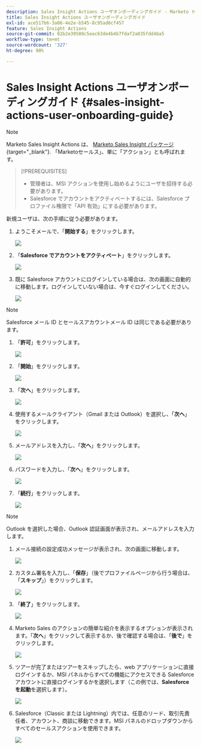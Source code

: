 ```yaml
---
description: Sales Insight Actions ユーザオンボーディングガイド - Marketo ドキュメント - 製品ドキュメント
title: Sales Insight Actions ユーザオンボーディングガイド
exl-id: ace517b6-3a06-4e2e-b545-8c95ad0cf457
feature: Sales Insight Actions
source-git-commit: 02b2e39580c5eac63de4b4b7fdaf2a835fdd4ba5
workflow-type: tm+mt
source-wordcount: '327'
ht-degree: 90%

---
```


# Sales Insight Actions ユーザオンボーディングガイド {#sales-insight-actions-user-onboarding-guide}

>[!NOTE]
>
>Marketo Sales Insight Actions は、 [Marketo Sales Insight パッケージ](/help/marketo/product-docs/marketo-sales-insight/msi-for-salesforce/installation/install-marketo-sales-insight-package-in-salesforce-appexchange.md){target="_blank"}. 「Marketoセールス」、単に「アクション」とも呼ばれます。

>[!PREREQUISITES]
>
>* 管理者は、MSI アクションを使用し始めるようにユーザを招待する必要があります。
>* Salesforce でアカウントをアクティベートするには、Salesforce プロファイル権限で「API 有効」にする必要があります。

新規ユーザは、次の手順に従う必要があります。

1. ようこそメールで、「**開始する**」をクリックします。

   ![](assets/sales-insight-actions-user-onboarding-guide-1.png)

1. 「**Salesforce でアカウントをアクティベート**」をクリックします。

   ![](assets/sales-insight-actions-user-onboarding-guide-2.png)

1. 既に Salesforce アカウントにログインしている場合は、次の画面に自動的に移動します。ログインしていない場合は、今すぐログインしてください。

   ![](assets/sales-insight-actions-user-onboarding-guide-3.png)

>[!NOTE]
>
>Salesforce メール ID とセールスアカウントメール ID は同じである必要があります。

1. 「**許可**」をクリックします。

   ![](assets/sales-insight-actions-user-onboarding-guide-4.png)

1. 「**開始**」をクリックします。

   ![](assets/sales-insight-actions-user-onboarding-guide-5.png)

1. 「**次へ**」をクリックします。

   ![](assets/sales-insight-actions-user-onboarding-guide-6.png)

1. 使用するメールクライアント（Gmail または Outlook）を選択し、「**次へ**」をクリックします。

   ![](assets/sales-insight-actions-user-onboarding-guide-7.png)

1. メールアドレスを入力し、「**次へ**」をクリックします。

   ![](assets/sales-insight-actions-user-onboarding-guide-8.png)

1. パスワードを入力し、「**次へ**」をクリックします。

   ![](assets/sales-insight-actions-user-onboarding-guide-9.png)

1. 「**続行**」をクリックします。

   ![](assets/sales-insight-actions-user-onboarding-guide-10.png)

>[!NOTE]
>
>Outlook を選択した場合、Outlook 認証画面が表示され、メールアドレスを入力します。

1. メール接続の設定成功メッセージが表示され、次の画面に移動します。

   ![](assets/sales-insight-actions-user-onboarding-guide-11.png)

1. カスタム署名を入力し、「**保存**」（後でプロファイルページから行う場合は、「**スキップ**」）をクリックします。

   ![](assets/sales-insight-actions-user-onboarding-guide-12.png)

1. 「**終了**」をクリックします。

   ![](assets/sales-insight-actions-user-onboarding-guide-13.png)

1. Marketo Sales のアクションの簡単な紹介を表示するオプションが表示されます。「**次へ**」をクリックして表示するか、後で確認する場合は、「**後で**」をクリックします。

   ![](assets/sales-insight-actions-user-onboarding-guide-14.png)

1. ツアーが完了またはツアーをスキップしたら、web アプリケーションに直接ログインするか、MSI パネルからすべての機能にアクセスできる Salesforce アカウントに直接ログインするかを選択します（この例では、**Salesforce を起動**&#x200B;を選択します）。

   ![](assets/sales-insight-actions-user-onboarding-guide-15.png)

1. Salesforce（Classic または Lightning）内では、任意のリード、取引先責任者、アカウント、商談に移動できます。MSI パネルのドロップダウンからすべてのセールスアクションを使用できます。

   ![](assets/sales-insight-actions-user-onboarding-guide-16.png)
